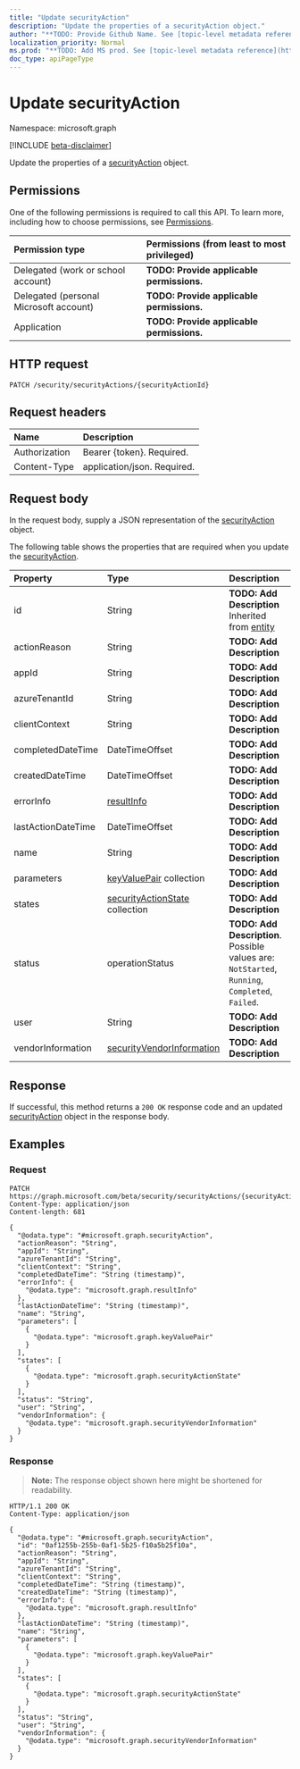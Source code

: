 ```yaml
---
title: "Update securityAction"
description: "Update the properties of a securityAction object."
author: "**TODO: Provide Github Name. See [topic-level metadata reference](https://msgo.azurewebsites.net/add/document/guidelines/metadata.html#topic-level-metadata)**"
localization_priority: Normal
ms.prod: "**TODO: Add MS prod. See [topic-level metadata reference](https://msgo.azurewebsites.net/add/document/guidelines/metadata.html#topic-level-metadata)**"
doc_type: apiPageType
---
```


# Update securityAction
Namespace: microsoft.graph

[!INCLUDE [beta-disclaimer](../../includes/beta-disclaimer.md)]

Update the properties of a [securityAction](../resources/securityaction.md) object.

## Permissions
One of the following permissions is required to call this API. To learn more, including how to choose permissions, see [Permissions](/graph/permissions-reference).

|Permission type|Permissions (from least to most privileged)|
|:---|:---|
|Delegated (work or school account)|**TODO: Provide applicable permissions.**|
|Delegated (personal Microsoft account)|**TODO: Provide applicable permissions.**|
|Application|**TODO: Provide applicable permissions.**|

## HTTP request

<!-- {
  "blockType": "ignored"
}
-->
``` http
PATCH /security/securityActions/{securityActionId}
```

## Request headers
|Name|Description|
|:---|:---|
|Authorization|Bearer {token}. Required.|
|Content-Type|application/json. Required.|

## Request body
In the request body, supply a JSON representation of the [securityAction](../resources/securityaction.md) object.

The following table shows the properties that are required when you update the [securityAction](../resources/securityaction.md).

|Property|Type|Description|
|:---|:---|:---|
|id|String|**TODO: Add Description** Inherited from [entity](../resources/entity.md)|
|actionReason|String|**TODO: Add Description**|
|appId|String|**TODO: Add Description**|
|azureTenantId|String|**TODO: Add Description**|
|clientContext|String|**TODO: Add Description**|
|completedDateTime|DateTimeOffset|**TODO: Add Description**|
|createdDateTime|DateTimeOffset|**TODO: Add Description**|
|errorInfo|[resultInfo](../resources/resultinfo.md)|**TODO: Add Description**|
|lastActionDateTime|DateTimeOffset|**TODO: Add Description**|
|name|String|**TODO: Add Description**|
|parameters|[keyValuePair](../resources/keyvaluepair.md) collection|**TODO: Add Description**|
|states|[securityActionState](../resources/securityactionstate.md) collection|**TODO: Add Description**|
|status|operationStatus|**TODO: Add Description**. Possible values are: `NotStarted`, `Running`, `Completed`, `Failed`.|
|user|String|**TODO: Add Description**|
|vendorInformation|[securityVendorInformation](../resources/securityvendorinformation.md)|**TODO: Add Description**|



## Response

If successful, this method returns a `200 OK` response code and an updated [securityAction](../resources/securityaction.md) object in the response body.

## Examples

### Request
<!-- {
  "blockType": "request",
  "name": "update_securityaction"
}
-->
``` http
PATCH https://graph.microsoft.com/beta/security/securityActions/{securityActionId}
Content-Type: application/json
Content-length: 681

{
  "@odata.type": "#microsoft.graph.securityAction",
  "actionReason": "String",
  "appId": "String",
  "azureTenantId": "String",
  "clientContext": "String",
  "completedDateTime": "String (timestamp)",
  "errorInfo": {
    "@odata.type": "microsoft.graph.resultInfo"
  },
  "lastActionDateTime": "String (timestamp)",
  "name": "String",
  "parameters": [
    {
      "@odata.type": "microsoft.graph.keyValuePair"
    }
  ],
  "states": [
    {
      "@odata.type": "microsoft.graph.securityActionState"
    }
  ],
  "status": "String",
  "user": "String",
  "vendorInformation": {
    "@odata.type": "microsoft.graph.securityVendorInformation"
  }
}
```


### Response
>**Note:** The response object shown here might be shortened for readability.
<!-- {
  "blockType": "response",
  "truncated": true
}
-->
``` http
HTTP/1.1 200 OK
Content-Type: application/json

{
  "@odata.type": "#microsoft.graph.securityAction",
  "id": "0af1255b-255b-0af1-5b25-f10a5b25f10a",
  "actionReason": "String",
  "appId": "String",
  "azureTenantId": "String",
  "clientContext": "String",
  "completedDateTime": "String (timestamp)",
  "createdDateTime": "String (timestamp)",
  "errorInfo": {
    "@odata.type": "microsoft.graph.resultInfo"
  },
  "lastActionDateTime": "String (timestamp)",
  "name": "String",
  "parameters": [
    {
      "@odata.type": "microsoft.graph.keyValuePair"
    }
  ],
  "states": [
    {
      "@odata.type": "microsoft.graph.securityActionState"
    }
  ],
  "status": "String",
  "user": "String",
  "vendorInformation": {
    "@odata.type": "microsoft.graph.securityVendorInformation"
  }
}
```

